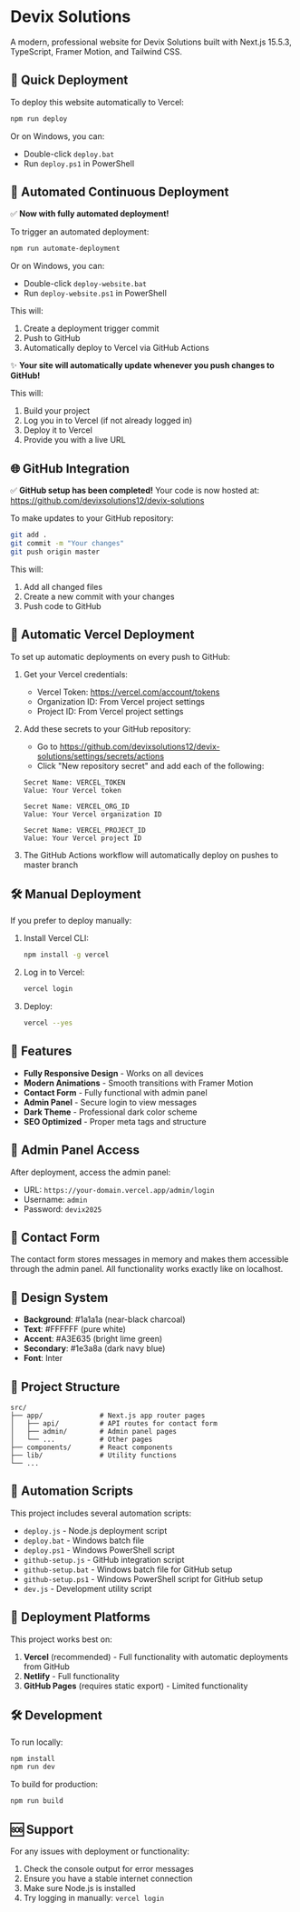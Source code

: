 # Devix Solutions

A modern, professional website for Devix Solutions built with Next.js 15.5.3, TypeScript, Framer Motion, and Tailwind CSS.

## 🚀 Quick Deployment

To deploy this website automatically to Vercel:

```bash
npm run deploy
```

Or on Windows, you can:
- Double-click `deploy.bat` 
- Run `deploy.ps1` in PowerShell

## 🔄 Automated Continuous Deployment

✅ **Now with fully automated deployment!** 

To trigger an automated deployment:

```bash
npm run automate-deployment
```

Or on Windows, you can:
- Double-click `deploy-website.bat`
- Run `deploy-website.ps1` in PowerShell

This will:
1. Create a deployment trigger commit
2. Push to GitHub
3. Automatically deploy to Vercel via GitHub Actions

✨ **Your site will automatically update whenever you push changes to GitHub!**

This will:
1. Build your project
2. Log you in to Vercel (if not already logged in)
3. Deploy it to Vercel
4. Provide you with a live URL

## 🌐 GitHub Integration

✅ **GitHub setup has been completed!** Your code is now hosted at: https://github.com/devixsolutions12/devix-solutions

To make updates to your GitHub repository:

```bash
git add .
git commit -m "Your changes"
git push origin master
```

This will:
1. Add all changed files
2. Create a new commit with your changes
3. Push code to GitHub

## 🚀 Automatic Vercel Deployment

To set up automatic deployments on every push to GitHub:

1. Get your Vercel credentials:
   - Vercel Token: https://vercel.com/account/tokens
   - Organization ID: From Vercel project settings
   - Project ID: From Vercel project settings

2. Add these secrets to your GitHub repository:
   - Go to https://github.com/devixsolutions12/devix-solutions/settings/secrets/actions
   - Click "New repository secret" and add each of the following:

   ```
   Secret Name: VERCEL_TOKEN
   Value: Your Vercel token

   Secret Name: VERCEL_ORG_ID
   Value: Your Vercel organization ID

   Secret Name: VERCEL_PROJECT_ID
   Value: Your Vercel project ID
   ```

3. The GitHub Actions workflow will automatically deploy on pushes to master branch

## 🛠️ Manual Deployment

If you prefer to deploy manually:

1. Install Vercel CLI:
   ```bash
   npm install -g vercel
   ```

2. Log in to Vercel:
   ```bash
   vercel login
   ```

3. Deploy:
   ```bash
   vercel --yes
   ```

## 🎯 Features

- **Fully Responsive Design** - Works on all devices
- **Modern Animations** - Smooth transitions with Framer Motion
- **Contact Form** - Fully functional with admin panel
- **Admin Panel** - Secure login to view messages
- **Dark Theme** - Professional dark color scheme
- **SEO Optimized** - Proper meta tags and structure

## 🔐 Admin Panel Access

After deployment, access the admin panel:
- URL: `https://your-domain.vercel.app/admin/login`
- Username: `admin`
- Password: `devix2025`

## 📝 Contact Form

The contact form stores messages in memory and makes them accessible through the admin panel. All functionality works exactly like on localhost.

## 🎨 Design System

- **Background**: #1a1a1a (near-black charcoal)
- **Text**: #FFFFFF (pure white)
- **Accent**: #A3E635 (bright lime green)
- **Secondary**: #1e3a8a (dark navy blue)
- **Font**: Inter

## 📁 Project Structure

```
src/
├── app/              # Next.js app router pages
│   ├── api/          # API routes for contact form
│   ├── admin/        # Admin panel pages
│   └── ...           # Other pages
├── components/       # React components
├── lib/              # Utility functions
└── ...
```

## 🔄 Automation Scripts

This project includes several automation scripts:
- `deploy.js` - Node.js deployment script
- `deploy.bat` - Windows batch file
- `deploy.ps1` - Windows PowerShell script
- `github-setup.js` - GitHub integration script
- `github-setup.bat` - Windows batch file for GitHub setup
- `github-setup.ps1` - Windows PowerShell script for GitHub setup
- `dev.js` - Development utility script

## 🚀 Deployment Platforms

This project works best on:
1. **Vercel** (recommended) - Full functionality with automatic deployments from GitHub
2. **Netlify** - Full functionality
3. **GitHub Pages** (requires static export) - Limited functionality

## 🛠️ Development

To run locally:
```bash
npm install
npm run dev
```

To build for production:
```bash
npm run build
```

## 🆘 Support

For any issues with deployment or functionality:
1. Check the console output for error messages
2. Ensure you have a stable internet connection
3. Make sure Node.js is installed
4. Try logging in manually: `vercel login`
